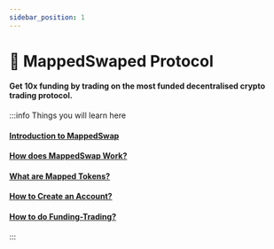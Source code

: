 ```yaml
---
sidebar_position: 1
---
```


# 🤖 MappedSwaped Protocol

#### Get 10x funding by trading on the most funded decentralised crypto trading protocol. 

:::info Things you will learn here


#### [Introduction to MappedSwap](IntroductionToMappedSwap.md)

#### [How does MappedSwap Work?](HowDoesMappedSwapWork.mdx)

#### [What are Mapped Tokens?](WhatAreTheMappedTokens.md)

#### [How to Create an Account?](CreateAccount/overview.md)

#### [How to do Funding-Trading?](HowToDoFundingTrading/FundingQuota.md)
:::





 